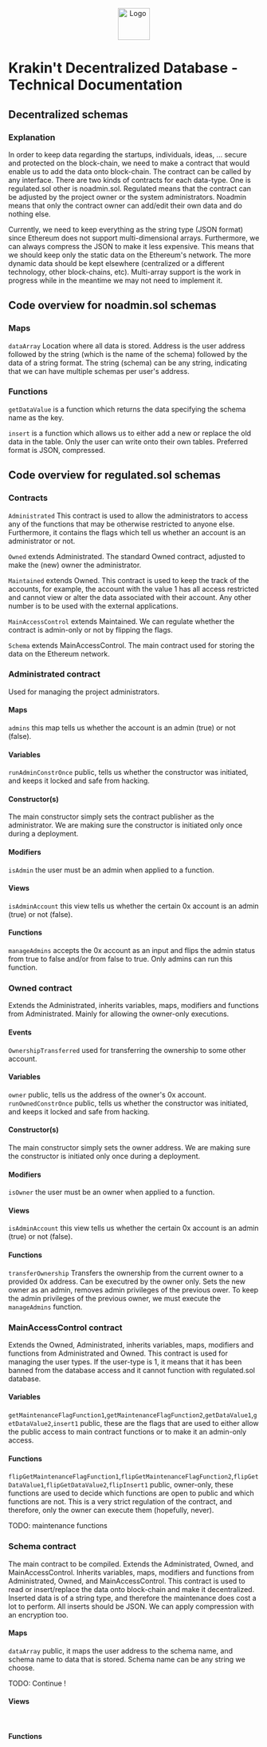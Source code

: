 <p align="center">
  <img src="https://raw.githubusercontent.com/krakintgithub/misc/master/logo_s1.png" width="64px" title="Logo">
</p>

# Krakin't Decentralized Database - Technical Documentation
## Decentralized schemas

### Explanation

In order to keep data regarding the startups, individuals, ideas, ... secure and protected on the block-chain, we need to make a contract that would enable us to add the data onto block-chain. The contract can be called by any interface. There are two kinds of contracts for each data-type. One is regulated.sol other is noadmin.sol. Regulated means that the contract can be adjusted by the project owner or the system administrators. Noadmin means that only the contract owner can add/edit their own data and do nothing else.

Currently, we need to keep everything as the string type (JSON format) since Ethereum does not support multi-dimensional arrays. Furthermore, we can always compress the JSON to make it less expensive. This means that we should keep only the static data on the Ethereum's network. The more dynamic data should be kept elsewhere (centralized or a different technology, other block-chains, etc). Multi-array support is the work in progress while in the meantime we may not need to implement it.

## Code overview for noadmin.sol schemas

### Maps
```dataArray``` Location where all data is stored. Address is the user address followed by the string (which is the name of the schema) followed by the data of a string format. The string (schema) can be any string, indicating that we can have multiple schemas per user's address. 

### Functions
```getDataValue``` is a function which returns the data specifying the schema name as the key.

```insert``` is a function which allows us to either add a new or replace the old data in the table. Only the user can write onto their own tables. Preferred format is JSON, compressed.

## Code overview for regulated.sol schemas

### Contracts
```Administrated``` This contract is used to allow the administrators to access any of the functions that may be otherwise restricted to anyone else. Furthermore, it contains the flags which tell us whether an account is an administrator or not.

```Owned``` extends Administrated. The standard Owned contract, adjusted to make the (new) owner the administrator.

```Maintained``` extends Owned. This contract is used to keep the track of the accounts, for example, the account with the value 1 has all access restricted and cannot view or alter the data associated with their account. Any other number is to be used with the external applications.

```MainAccessControl``` extends Maintained. We can regulate whether the contract is admin-only or not by flipping the flags.

```Schema``` extends MainAccessControl. The main contract used for storing the data on the Ethereum network.

### Administrated contract
Used for managing the project administrators.

#### Maps
```admins``` this map tells us whether the account is an admin (true) or not (false).

#### Variables
```runAdminConstrOnce``` public, tells us whether the constructor was initiated, and keeps it locked and safe from hacking.

#### Constructor(s)
The main constructor simply sets the contract publisher as the administrator. We are making sure the constructor is initiated only once during a deployment.

#### Modifiers
```isAdmin``` the user must be an admin when applied to a function.

#### Views
```isAdminAccount``` this view tells us whether the certain 0x account is an admin (true) or not (false).

#### Functions
```manageAdmins``` accepts the 0x account as an input and flips the admin status from true to false and/or from false to true. Only admins can run this function.


### Owned contract
Extends the Administrated, inherits variables, maps, modifiers and functions from Administrated. Mainly for allowing the owner-only executions.

#### Events
```OwnershipTransferred``` used for transferring the ownership to some other account.

#### Variables
```owner``` public, tells us the address of the owner's 0x account.
```runOwnedConstrOnce``` public, tells us whether the constructor was initiated, and keeps it locked and safe from hacking.

#### Constructor(s)
The main constructor simply sets the owner address. We are making sure the constructor is initiated only once during a deployment.

#### Modifiers
```isOwner``` the user must be an owner when applied to a function.

#### Views
```isAdminAccount``` this view tells us whether the certain 0x account is an admin (true) or not (false).

#### Functions
```transferOwnership``` Transfers the ownership from the current owner to a provided 0x address. Can be executred by the owner only. Sets the new owner as an admin, removes admin privileges of the previous ower. To keep the admin privileges of the previous owner, we must execute the ```manageAdmins``` function. 


### MainAccessControl contract
Extends the Owned, Administrated, inherits variables, maps, modifiers and functions from Administrated and Owned. This contract is used for managing the user types. If the user-type is 1, it means that it has been banned from the database access and it cannot function with regulated.sol database.


#### Variables
```getMaintenanceFlagFunction1```,```getMaintenanceFlagFunction2```,```getDataValue1```,```getDataValue2```,```insert1``` public, these are the flags that are used to either allow the public access to main contract functions or to make it an admin-only access.

#### Functions

```flipGetMaintenanceFlagFunction1```,```flipGetMaintenanceFlagFunction2```,```flipGetDataValue1```,```flipGetDataValue2```,```flipInsert1``` public, owner-only, these functions are used to decide which functions are open to public and which functions are not. This is a very strict regulation of the contract, and therefore, only the owner can execute them (hopefully, never).

TODO: maintenance functions



### Schema contract
The main contract to be compiled. Extends the Administrated, Owned, and MainAccessControl. Inherits variables, maps, modifiers and functions from Administrated, Owned, and MainAccessControl. This contract is used to read or insert/replace the data onto block-chain and make it decentralized. Inserted data is of a string type, and therefore the maintenance does cost a lot to perform. All inserts should be JSON. We can apply compression with an encryption too.


#### Maps
```dataArray``` public, it maps the user address to the schema name, and schema name to data that is stored. Schema name can be any string we choose.
 
TODO: Continue ! 
 
#### Views
``` ``` 

#### Functions
``` ```  


